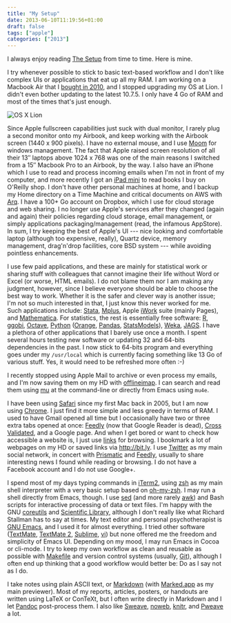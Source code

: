 ```yaml
---
title: "My Setup"
date: 2013-06-10T11:19:56+01:00
draft: false
tags: ["apple"]
categories: ["2013"]
---
```


I always enjoy reading [The Setup](http://usesthis.com/) from time to time. Here is mine.

I try whenever possible to stick to basic text-based workflow and I don't like complex UIs or applications that eat up all my RAM. I am working on a Macbook Air that I [bought in 2010](/post/welcome-to-the-macbook-air), and I stopped upgrading my OS at Lion. I didn't even bother updating to the latest 10.7.5. I only have 4 Go of RAM and most of the times that's just enough.

![OS X Lion](/img/20130610121428.png)

Since Apple fullscreen capabilities just suck with dual monitor, I rarely plug a second monitor onto my Airbook, and keep working with the Airbook screen (1440 x 900 pixels). I have no external mouse, and I use [Moom](http://manytricks.com/moom/) for windows management. The fact that Apple raised screen resolution of all their 13″ laptops above 1024 x 768 was one of the main reasons I switched from a 15″ Macbook Pro to an Airbook, by the way. I also have an iPhone which I use to read and process incoming emails when I'm not in front of my computer, and more recently I got an [iPad mini](http://www.apple.com/ipad-mini/overview/) to read books I buy on O'Reilly shop. I don't have other personal machines at home, and I backup my Home directory on a Time Machine and critical documents on AWS with [Arq](http://www.haystacksoftware.com/arq/). I have a 100+ Go account on Dropbox, which I use for cloud storage and web sharing. I no longer use Apple's services after they changed (again and again) their policies regarding cloud storage, email management, or simply applications packaging/management (read, the infamous AppStore). In sum, I try keeping the best of Apple's UI --- nice looking and comfortable laptop (although too expensive, really), Quartz device, memory management, drag'n'drop facilities, core BSD system --- while avoiding pointless enhancements.

I use few paid applications, and these are mainly for statistical work or sharing stuff with colleagues that cannot imagine their life without Word or Excel (or worse, HTML emails). I do not blame them nor I am making any judgment, however, since I believe everyone should be able to choose the best way to work. Whether it is the safer and clever way is another issue; I'm not so much interested in that, I just know this never worked for me. Such applications include: [Stata](http://www.stata.com/), [Mplus](http://www.statmodel.com/), Apple [iWork](http://www.apple.com/iwork/) suite (mainly Pages), and [Mathematica](http://www.wolfram.com/mathematica/). For statistics, the rest is essentially free software: [R](http://www.r-project.org/), [ggobi](http://www.ggobi.org/), [Octave](http://www.gnu.org/software/octave/), [Python](http://www.python.org/) ([Orange](http://orange.biolab.si/), [Pandas](http://pandas.pydata.org/), [StatsModels](http://statsmodels.sourceforge.net/)), [Weka](http://www.cs.waikato.ac.nz/ml/weka/), [JAGS](http://mcmc-jags.sourceforge.net/). I have a plethora of other applications that I barely use once a month. I spent several hours testing new software or updating 32 and 64-bits dependencies in the past. I now stick to 64-bits program and everything goes under my `/usr/local` which is currently facing something like 13 Go of various stuff. Yes, it would need to be refreshed more often :-)

I recently stopped using Apple Mail to archive or even process my emails, and I'm now saving them on my HD with [offlineimap](http://offlineimap.org/). I can search and read them using [mu](http://www.djcbsoftware.nl/code/mu/) at the command-line or directly from Emacs using `mu4e`.

I have been using [Safari](http://www.apple.com/safari/) since my first Mac back in 2005, but I am now using [Chrome](http://www.google.com/chrome/‎). I just find it more simple and less greedy in terms of RAM. I used to have Gmail opened all time but I occasionally have two or three extra tabs opened at once: [Feedly](http://feedly.com) (now that Google Reader is dead), [Cross Validated](http://stats.stackexchange.com/), and a Google page. And when I get bored or want to check how accessible a website is, I just use [links](http://links.twibright.com/) for browsing. I bookmark a lot of webpages on my HD or saved links via <http://bit.ly>. I use [Twitter](https://twitter.com/chlalanne) as my main social network, in concert with [Prismatic](http://getprismatic.com/) and [Feedly](http://feedly.com), usually to share interesting news I found while reading or browsing. I do not have a Facebook account and I do not use Google+.

I spend most of my days typing commands in [iTerm2](http://http://www.iterm2.com/), using [zsh](http://www.zsh.org/) as my main shell interpreter with a very basic setup based on [oh-my-zsh](https://github.com/robbyrussell/oh-my-zsh). I may run a shell directly from Emacs, though. I use [sed](http://en.wikipedia.org/wiki/Sed) (and more rarely [awk](http://en.wikipedia.org/wiki/AWK_programming_language)) and Bash scripts for interactive processing of data or text files. I'm happy with the GNU [coreutils](http://www.gnu.org/software/coreutils/) and [Scientific Library](http://www.gnu.org/software/gsl/), although I don't really like what Richard Stallman has to say at times. My text editor and personal psychotherapist is [GNU Emacs](http://emacsformacosx.com/), and I used it for almost everything. I tried other software ([TextMate](http://macromates.com/), [TextMate 2](https://github.com/textmate/textmate), [Sublime](http://www.sublimetext.com/), [vi](http://en.wikipedia.org/wiki/Vi)) but none offered me the freedom and simplicity of Emacs UI. Depending on my mood, I may run Emacs in Cocoa or cli-mode. I try to keep my own workflow as clean and reusable as possible with [Makefile](http://www.gnu.org/software/make/manual/make.html) and version control systems (usually, [Git](http://git-scm.com/)), although I often end up thinking that a good workflow would better be: Do as I say not as I do.

I take notes using plain ASCII text, or [Markdown](http://daringfireball.net/projects/markdown/) (with [Marked.app](http://markedapp.com/) as my main previewer). Most of my reports, articles, posters, or handouts are written using LaTeX or ConTeXt, but I often write directly in Markdown and I let [Pandoc](http://johnmacfarlane.net/pandoc/) post-process them. I also like [Sweave](http://www.stat.uni-muenchen.de/~leisch/Sweave/), [noweb](http://www.cs.tufts.edu/~nr/noweb/), [knitr](http://yihui.name/knitr/), and [Pweave](http://mpastell.com/pweave/) a lot.

